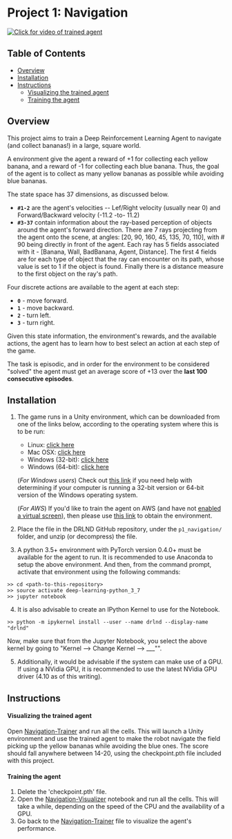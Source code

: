 [//]: # (Image References)

[image1]: https://github.com/safdark/DRL_course_projects/blob/master/p1_navigation/docs/screenshot_banana_bot.png "Click for video of trained agent"

# Project 1: Navigation
[![Click for video of trained agent][image1]](https://youtu.be/2LZEazw_taM)

## Table of Contents

- [Overview](#overview)
- [Installation](#installation)
- [Instructions](#instructions)
	- [Visualizing the trained agent](#visualizing-the-trained-agent)
	- [Training the agent](#training-the-agent)

## Overview

This project aims to train a Deep Reinforcement Learning Agent to navigate (and collect bananas!) in a large, square world. 

A environment give the agent a reward of +1 for collecting each yellow banana, and a reward of -1 for collecting each blue banana. Thus, the goal of the agent is to collect as many yellow bananas as possible while avoiding blue bananas.

The state space has 37 dimensions, as discussed below.
- **`#1-2`** are the agent's velocities -- Lef/Right velocity (usually near 0) and Forward/Backward velocity (-11.2 -to- 11.2)
- **`#3-37`** contain information about the ray-based perception of objects around the agent's forward direction. There are 7 rays projecting from the agent onto the scene, at angles: [20, 90, 160, 45, 135, 70, 110], with # 90 being directly in front of the agent. Each ray has 5 fields associated with it - [Banana, Wall, BadBanana, Agent, Distance]. The first 4 fields are for each type of object that the ray can encounter on its path, whose value is set to 1 if the object is found. Finally there is a distance measure to the first object on the ray's path.

Four discrete actions are available to the agent at each step:
- **`0`** - move forward.
- **`1`** - move backward.
- **`2`** - turn left.
- **`3`** - turn right.

Given this state information, the environment's rewards, and the available actions, the agent has to learn how to best select an action at each step of the game.

The task is episodic, and in order for the environment to be considered "solved" the agent must get an average score of +13 over the **last 100 consecutive episodes**.

## Installation

1. The game runs in a Unity environment, which can be downloaded from one of the links below, according to the operating system where this is to be run:
    - Linux: [click here](https://s3-us-west-1.amazonaws.com/udacity-drlnd/P1/Banana/Banana_Linux.zip)
    - Mac OSX: [click here](https://s3-us-west-1.amazonaws.com/udacity-drlnd/P1/Banana/Banana.app.zip)
    - Windows (32-bit): [click here](https://s3-us-west-1.amazonaws.com/udacity-drlnd/P1/Banana/Banana_Windows_x86.zip)
    - Windows (64-bit): [click here](https://s3-us-west-1.amazonaws.com/udacity-drlnd/P1/Banana/Banana_Windows_x86_64.zip)
    
    (_For Windows users_) Check out [this link](https://support.microsoft.com/en-us/help/827218/how-to-determine-whether-a-computer-is-running-a-32-bit-version-or-64) if you need help with determining if your computer is running a 32-bit version or 64-bit version of the Windows operating system.

    (_For AWS_) If you'd like to train the agent on AWS (and have not [enabled a virtual screen](https://github.com/Unity-Technologies/ml-agents/blob/master/docs/Training-on-Amazon-Web-Service.md)), then please use [this link](https://s3-us-west-1.amazonaws.com/udacity-drlnd/P1/Banana/Banana_Linux_NoVis.zip) to obtain the environment.

2. Place the file in the DRLND GitHub repository, under the `p1_navigation/` folder, and unzip (or decompress) the file. 

3. A python 3.5+ environment with PyTorch version 0.4.0+ must be available for the agent to run. It is recommended to use Anaconda to setup the above environment. And then, from the command prompt, activate that environment using the following commands:
```
>> cd <path-to-this-repository>
>> source activate deep-learning-python_3_7
>> jupyter notebook
```

4. It is also advisable to create an IPython Kernel to use for the Notebook.
```
>> python -m ipykernel install --user --name drlnd --display-name "drlnd"
```
Now, make sure that from the Jupyter Notebook, you select the above kernel by going to "Kernel --> Change Kernel --> ___"".

5. Additionally, it would be advisable if the system can make use of a GPU. If using a NVidia GPU, it is recommended to use the latest NVidia GPU driver (4.10 as of this writing).

## Instructions

#### Visualizing the trained agent

Open [Navigation-Trainer](https://github.com/safdark/DRL_course_projects/edit/master/p1_navigation/Navigation-Trainer.ipynb) and run all the cells. This will launch a Unity environment and use the trained agent to make the robot navigate the field picking up the yellow bananas while avoiding the blue ones. The score should fall anywhere between 14-20, using the checkpoint.pth file included with this project.

#### Training the agent

1. Delete the 'checkpoint.pth' file.
2. Open the [Navigation-Visualizer](https://github.com/safdark/DRL_course_projects/edit/master/p1_navigation/Navigation-Visualizer.ipynb) notebook and run all the cells. This will take a while, depending on the speed of the CPU and the availability of a GPU.
3. Go back to the [Navigation-Trainer](https://github.com/safdark/DRL_course_projects/edit/master/p1_navigation/Navigation-Trainer.ipynb) file to visualize the agent's performance.

